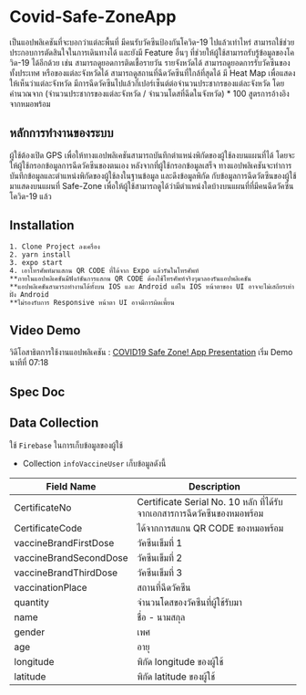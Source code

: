 # Covid-Safe-ZoneApp
เป็นแอปพลิเคชันที่จะบอกว่าแต่ละพื้นที่ มีคนรับวัคซีนป้องกันโควิด-19 ไปแล้วเท่าไหร่ สามารถใช้ช่วยประกอบการตัดสินใจในการเดินทางได้ และยังมี Feature อื่นๆ ที่ช่วยให้ผู้ใช้สามารถรับรู้ข้อมูลของโควิด-19 ได้อีกด้วย เช่น สามารถดูยอดการติดเชื้อรายวัน รายจังหวัดได้ สามารถดูยอดการรับวัคซีนของทั้งประเทศ หรือของแต่ละจังหวัดได้ สามารถดูสถานที่ฉีดวัคซีนที่ใกล้ที่สุดได้ มี Heat Map เพื่อแสดงให้เห็นว่าแต่ละจังหวัด มีการฉีดวัคซีนไปแล้วกี่เปอร์เซ็นต์ต่อจำนวนประชากรของแต่ละจังหวัด โดยคำนวณจาก (จำนวนประชากรของแต่ละจังหวัด / จำนวนโดสที่ฉีดในจังหวัด) * 100 สูตรการอ้างอิงจากหมอพร้อม

## หลักการทำงานของระบบ
ผู้ใช้ต้องเปิด GPS เพื่อให้ทางแอปพลิเคชันสามารถบันทึกตำแหน่งพิกัดของผู้ใช้ลงบนแผนที่ได้ โดยจะให้ผู้ใช้กรอกข้อมูลการฉีดวัคซีนของตนเอง หลังจากที่ผู้ใช้กรอกข้อมูลเสร็จ ทางแอปพลิเคชันจะทำการบันทึกข้อมูลและตำแหน่งพิกัดของผู้ใช้ลงในฐานข้อมูล และดึงข้อมูลพิกัด กับข้อมูลการฉีดวัตซีนของผู้ใช้มาแสดงบนแผนที่ Safe-Zone เพื่อให้ผู้ใช้สามารถดูได้ว่ามีตำแหน่งใดบ้างบนแผนที่ที่มีคนฉีดวัคซีนโควิด-19 แล้ว

## Installation
```
1. Clone Project ลงเครื่อง
2. yarn install
3. expo start
4. เอาโทรศัพท์มาแสกน QR CODE ที่ได้จาก Expo แล้วรันในโทรศัพท์
**ภายในแอปพลิเคชันมีฟังก์ชันการแสกน QR CODE ต้องใช้โทรศัพท์จริงๆมาลองรันแอปพลิเคชัน
**แอปพลิเคชันสามารถทำงานได้ทั้งบน IOS และ Android แต่ใน IOS หน้าตาของ UI อาจจะไม่เสถียรเท่าฝั่ง Android
**ไม่รองรับการ Responsive หน้าตา UI อาจมีการผิดเพี้ยน
```
## Video Demo
วิดีโอสาธิตการใช้งานแอปพลิเคชัน : [COVID19 Safe Zone! App Presentation](https://youtu.be/ivoMWmO9CcI) เริ่ม Demo นาทีที่ 07:18

## Spec Doc

## Data Collection
ใช้ ``Firebase`` ในการเก็บข้อมูลของผู้ใช้
* Collection ``infoVaccineUser`` เก็บข้อมูลดังนี้

| Field Name | Description |
|------------|-------------|
| CertificateNo | Certificate Serial No. 10 หลัก ที่ได้รับจากเอกสารการฉีดวัคซีนของหมอพร้อม |
| CertificateCode | ได้จากการสแกน QR CODE ของหมอพร้อม |
| vaccineBrandFirstDose | วัคซีนเข็มที่ 1|
| vaccineBrandSecondDose | วัคซีนเข็มที่ 2 |
| vaccineBrandThirdDose | วัคซีนเข็มที่ 3 |
| vaccinationPlace | สถานที่ฉีดวัคซีน |
| quantity | จำนวนโดสของวัคซีนที่ผู้ใช้รับมา |
| name | ชื่อ - นามสกุล |
| gender | เพศ |
| age | อายุ |
| longitude | พิกัด longitude ของผู้ใช้ |
| latitude | พิกัด latitude ของผู้ใช้ |
